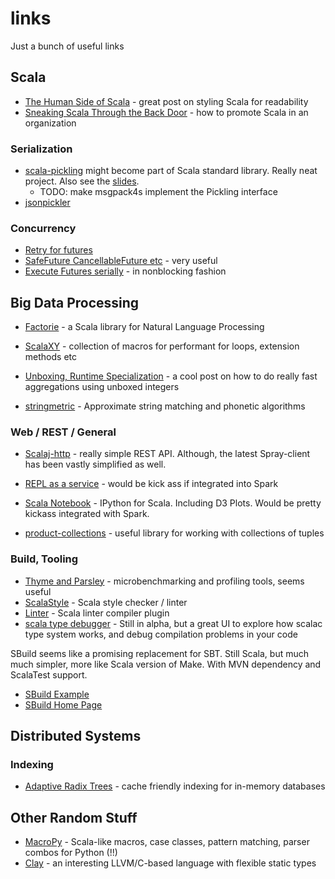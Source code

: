 links
=====

Just a bunch of useful links

## Scala

* [The Human Side of Scala](http://tech.gilt.com/post/53274999512/the-human-side-of-scala) - great post on styling Scala for readability
* [Sneaking Scala Through the Back Door](http://www.slideshare.net/diannemarsh/sneaking-scala-through-the-back-door) - how to promote Scala in an organization

### Serialization

* [scala-pickling](https://github.com/scala/pickling) might become part of Scala standard library.  Really neat project.  Also see the [slides](https://speakerdeck.com/heathermiller/on-pickles-and-spores-improving-support-for-distributed-programming-in-scala).
    * TODO: make msgpack4s implement the Pickling interface
* [jsonpickler](https://github.com/teigen/jsonpicklers/blob/master/src/test/scala/calendar/CalendarList.scala)

### Concurrency

* [Retry for futures](https://github.com/softprops/retry)
* [SafeFuture CancellableFuture etc](http://eng.42go.com/future-safefuture-timeout-cancelable/) - very useful
* [Execute Futures serially](http://www.michaelpollmeier.com/execute-scala-futures-in-serial-one-after-the-other-non-blocking/) - in nonblocking fashion

## Big Data Processing

* [Factorie](https://github.com/factorie/factorie) - a Scala library for Natural Language Processing

* [ScalaXY](https://github.com/ochafik/Scalaxy) - collection of macros for performant for loops, extension methods etc

* [Unboxing, Runtime Specialization](http://pchiusano.blogspot.com/2013/07/runtime-specialization-unboxing-and.html?utm_source=twitterfeed&utm_medium=twitter&m=1) - a cool post on how to do really fast aggregations using unboxed integers

* [stringmetric](http://rockymadden.com/stringmetric/) - Approximate string matching and phonetic algorithms

### Web / REST / General

* [Scalaj-http](https://github.com/scalaj/scalaj-http) - really simple REST API.  Although, the latest Spray-client has been vastly simplified as well.

* [REPL as a service](https://github.com/mergeconflict/consolation) - would be kick ass if integrated into Spark

* [Scala Notebook](http://technically.us/sketchbook/Sketching+with+Scala+Notebook.html) - IPython for Scala.  Including D3 Plots.  Would be pretty kickass integrated with Spark.

* [product-collections](https://github.com/marklister/product-collections) - useful library for working with collections of tuples

### Build, Tooling

* [Thyme and Parsley](https://github.com/Ichoran/thyme) - microbenchmarking and profiling tools, seems useful
* [ScalaStyle](http://www.scalastyle.org/) - Scala style checker / linter
* [Linter](https://github.com/jorgeortiz85/linter) - Scala linter compiler plugin
* [scala type debugger](http://lampwww.epfl.ch/~plocinic/type-debugger-tutorial/tutorial.html) - Still in alpha, but a great UI to explore how scalac type system works, and debug compilation problems in your code

SBuild seems like a promising replacement for SBT.  Still Scala, but much much simpler, more like Scala version of Make.  With MVN dependency and ScalaTest support.

* [SBuild Example](https://github.com/lefou/domino/blob/master/SBuild.scala)
* [SBuild Home Page](http://sbuild.tototec.de/sbuild/projects/sbuild/wiki/Wiki)


## Distributed Systems

### Indexing

* [Adaptive Radix Trees](http://www-db.in.tum.de/~leis/papers/ART.pdf) - cache friendly indexing for in-memory databases

## Other Random Stuff

* [MacroPy](https://github.com/lihaoyi/macropy) - Scala-like macros, case classes, pattern matching, parser combos for Python (!!)
* [Clay](https://github.com/jckarter/clay) - an interesting LLVM/C-based language with flexible static types

